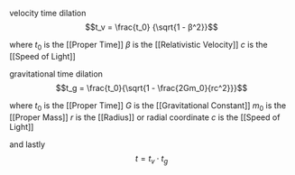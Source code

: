 
velocity time dilation
$$t_v = \frac{t_0} {\sqrt{1 - β^2}}$$

where
$t_0$ is the [[Proper Time]]
$β$ is the [[Relativistic Velocity]]
$c$ is the [[Speed of Light]]





gravitational time dilation
$$t_g = \frac{t_0}{\sqrt{1 - \frac{2Gm_0}{rc^2}}}$$

where
	$t_0$ is the [[Proper Time]]
	$G$ is the [[Gravitational Constant]]
	$m_0$ is the [[Proper Mass]]
	$r$ is the [[Radius]] or radial coordinate
	$c$ is the [[Speed of Light]]


and lastly
$$t = t_v \cdot t_g$$
